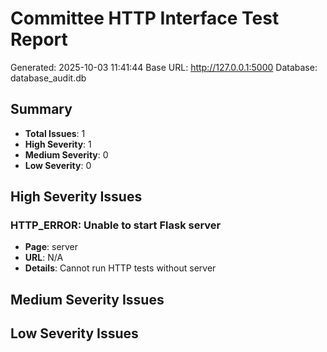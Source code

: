 # Committee HTTP Interface Test Report
Generated: 2025-10-03 11:41:44
Base URL: http://127.0.0.1:5000
Database: database_audit.db

## Summary
- **Total Issues**: 1
- **High Severity**: 1
- **Medium Severity**: 0
- **Low Severity**: 0

## High Severity Issues

### HTTP_ERROR: Unable to start Flask server
- **Page**: server
- **URL**: N/A
- **Details**: Cannot run HTTP tests without server

## Medium Severity Issues

## Low Severity Issues
